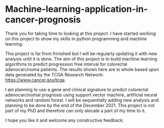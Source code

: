 # Machine-learning-application-in-cancer-prognosis

Thank you for taking time to looking at this project. I have started working on this project to show my skills in python programming and machine learning.

This project is far from frinished but I will be regularly updating it with new analysis until it is done.
The aim of this project is to build  machine learning algorithms to predict progression free interval for colorectal adenocarcinoma patients.
The results shown here are in whole based upon data generated by the TCGA Research Network: https://www.cancer.gov/tcga.

I am planning to use a gene and clinical signature to predict colorectal adenocarcinomal prognosis using support vector machine, artificial neurat networks
and random forest.
I will be sequentially adding new analysis and planning to be done by the end of the December 2021.
This project is not part of my PhD  and therefore can only alocate a part of my time to it.

I hope you like it and welcome any constructive feedback.
